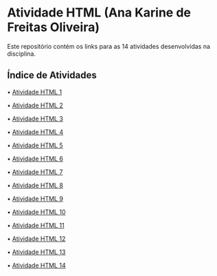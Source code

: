 # Atividade HTML (Ana Karine de Freitas Oliveira)

Este repositório contém os links para as 14 atividades desenvolvidas na disciplina.

## Índice de Atividades

• [Atividade HTML 1](https://akarinela.github.io/Atividade1/)

• [Atividade HTML 2](https://akarinela.github.io/Atividade2/)

• [Atividade HTML 3]( https://akarinela.github.io/Atividade3/)

• [Atividade HTML 4](https://akarinela.github.io/Atividade4/)

• [Atividade HTML 5](https://akarinela.github.io/Atividade5/)

• [Atividade HTML 6](https://akarinela.github.io/Atividade6/)

• [Atividade HTML 7](https://akarinela.github.io/Atividade7/)

• [Atividade HTML 8]()

• [Atividade HTML 9]()

• [Atividade HTML 10]()

• [Atividade HTML 11]()

• [Atividade HTML 12](https://akarinela.github.io/Atividade12/)

• [Atividade HTML 13](https://akarinela.github.io/Atividade13/)

• [Atividade HTML 14](https://akarinela.github.io/Atividade14/)

